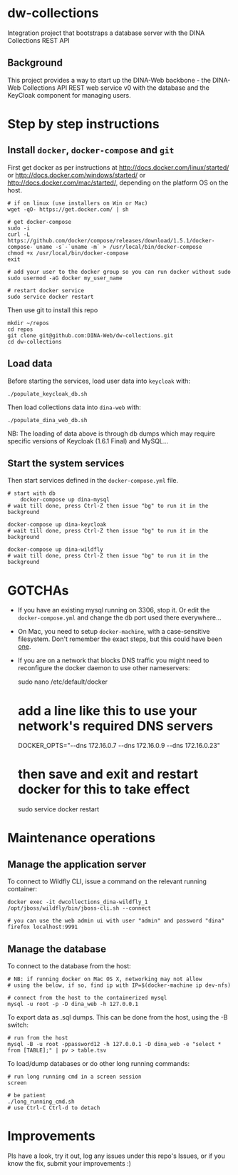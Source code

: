 # dw-collections

Integration project that bootstraps a database server with the DINA Collections REST API

## Background

This project provides a way to start up the DINA-Web backbone - the DINA-Web Collections API REST web service v0 with the database and the KeyCloak component for managing users.

# Step by step instructions

## Install `docker`, `docker-compose` and `git`

First get docker as per instructions at <http://docs.docker.com/linux/started/> or <http://docs.docker.com/windows/started/> or <http://docs.docker.com/mac/started/>, depending on the platform OS on the host.

	# if on linux (use installers on Win or Mac)
	wget -qO- https://get.docker.com/ | sh

	# get docker-compose
	sudo -i
	curl -L https://github.com/docker/compose/releases/download/1.5.1/docker-compose-`uname -s`-`uname -m` > /usr/local/bin/docker-compose
	chmod +x /usr/local/bin/docker-compose	
	exit

	# add your user to the docker group so you can run docker without sudo
	sudo usermod -aG docker my_user_name

	# restart docker service
	sudo service docker restart

Then use git to install this repo

	mkdir ~/repos
	cd repos
	git clone git@github.com:DINA-Web/dw-collections.git
	cd dw-collections

## Load data

Before starting the services, load user data into `keycloak` with:

	./populate_keycloak_db.sh

Then load collections data into `dina-web` with:

	./populate_dina_web_db.sh

NB: The loading of data above is through db dumps which may require specific versions of Keycloak (1.6.1 Final) and MySQL...

## Start the system services

Then start services defined in the `docker-compose.yml` file.

	# start with db
    	docker-compose up dina-mysql
	# wait till done, press Ctrl-Z then issue "bg" to run it in the background

	docker-compose up dina-keycloak
	# wait till done, press Ctrl-Z then issue "bg" to run it in the background

	docker-compose up dina-wildfly
	# wait till done, press Ctrl-Z then issue "bg" to run it in the background

# GOTCHAs

- If you have an existing mysql running on 3306, stop it. Or edit the `docker-compose.yml` and change the db port used there everywhere...
- On Mac, you need to setup `docker-machine`, with a case-sensitive filesystem. Don't remember the exact steps, but this could have been [one](https://github.com/adlogix/docker-machine-nfs).
- If you are on a network that blocks DNS traffic you might need to reconfigure the docker daemon to use other nameservers:

	sudo nano /etc/default/docker
	# add a line like this to use your network's required DNS servers
	DOCKER_OPTS="--dns 172.16.0.7 --dns 172.16.0.9 --dns 172.16.0.23"
	# then save and exit and restart docker for this to take effect
	sudo service docker restart

# Maintenance operations

## Manage the application server
	
To connect to Wildfly CLI, issue a command on the relevant running container:
	
	docker exec -it dwcollections_dina-wildfly_1 /opt/jboss/wildfly/bin/jboss-cli.sh --connect

	# you can use the web admin ui with user "admin" and password "dina"
	firefox localhost:9991

## Manage the database

To connect to the database from the host:

	# NB: if running docker on Mac OS X, networking may not allow 
	# using the below, if so, find ip with IP=$(docker-machine ip dev-nfs)
	
	# connect from the host to the containerized mysql
	mysql -u root -p -D dina_web -h 127.0.0.1
  	
To export data as .sql dumps. This can be done from the host, using the -B switch:

	# run from the host
  	mysql -B -u root -ppassword12 -h 127.0.0.1 -D dina_web -e "select * from [TABLE];" | pv > table.tsv

To load/dump databases or do other long running commands:

  	# run long running cmd in a screen session
  	screen
  	
  	# be patient
  	./long_running_cmd.sh
  	# use Ctrl-C Ctrl-d to detach


# Improvements

Pls have a look, try it out, log any issues under this repo's Issues, or if you know the fix, submit your improvements :) 


